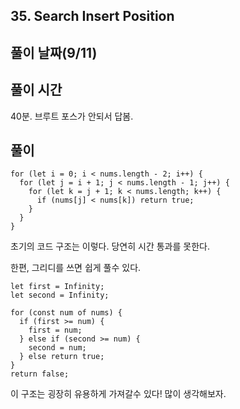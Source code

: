 ## 35. Search Insert Position

## 풀이 날짜(9/11)

## 풀이 시간

40분. 브루트 포스가 안되서 답봄.

## 풀이

```tsx
for (let i = 0; i < nums.length - 2; i++) {
  for (let j = i + 1; j < nums.length - 1; j++) {
    for (let k = j + 1; k < nums.length; k++) {
      if (nums[j] < nums[k]) return true;
    }
  }
}
```

초기의 코드 구조는 이렇다. 당연히 시간 통과를 못한다.

한편, 그리디를 쓰면 쉽게 풀수 있다.

```tsx
let first = Infinity;
let second = Infinity;

for (const num of nums) {
  if (first >= num) {
    first = num;
  } else if (second >= num) {
    second = num;
  } else return true;
}
return false;
```

이 구조는 굉장히 유용하게 가져갈수 있다! 많이 생각해보자.
